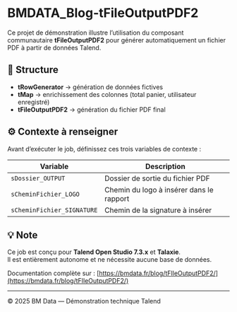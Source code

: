 # BMDATA_Blog-tFileOutputPDF2


Ce projet de démonstration illustre l’utilisation du composant communautaire **tFileOutputPDF2**
pour générer automatiquement un fichier PDF à partir de données Talend.

## 🧩 Structure

- **tRowGenerator** → génération de données fictives  
- **tMap** → enrichissement des colonnes (total panier, utilisateur enregistré)  
- **tFileOutputPDF2** → génération du fichier PDF final  

## ⚙️ Contexte à renseigner

Avant d’exécuter le job, définissez ces trois variables de contexte :

| Variable | Description |
|-----------|-------------|
| `sDossier_OUTPUT` | Dossier de sortie du fichier PDF |
| `sCheminFichier_LOGO` | Chemin du logo à insérer dans le rapport |
| `sCheminFichier_SIGNATURE` | Chemin de la signature à insérer |

## 💡 Note

Ce job est conçu pour **Talend Open Studio 7.3.x** et **Talaxie**.  
Il est entièrement autonome et ne nécessite aucune base de données.

Documentation complète sur : [https://bmdata.fr/blog/tFIleOutputPDF2/](https://bmdata.fr/blog/tFIleOutputPDF2/)

---
© 2025 BM Data — Démonstration technique Talend
